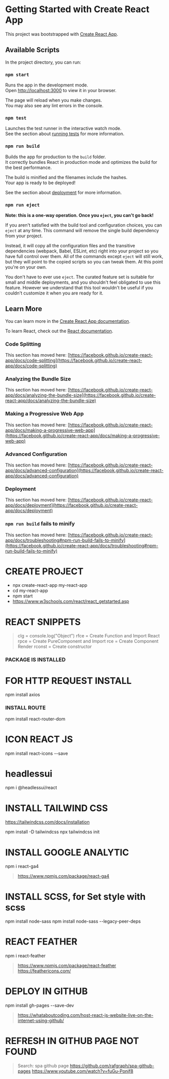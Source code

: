 # Getting Started with Create React App

This project was bootstrapped with [Create React App](https://github.com/facebook/create-react-app).

## Available Scripts

In the project directory, you can run:

### `npm start`

Runs the app in the development mode.\
Open [http://localhost:3000](http://localhost:3000) to view it in your browser.

The page will reload when you make changes.\
You may also see any lint errors in the console.

### `npm test`

Launches the test runner in the interactive watch mode.\
See the section about [running tests](https://facebook.github.io/create-react-app/docs/running-tests) for more information.

### `npm run build`

Builds the app for production to the `build` folder.\
It correctly bundles React in production mode and optimizes the build for the best performance.

The build is minified and the filenames include the hashes.\
Your app is ready to be deployed!

See the section about [deployment](https://facebook.github.io/create-react-app/docs/deployment) for more information.

### `npm run eject`

**Note: this is a one-way operation. Once you `eject`, you can't go back!**

If you aren't satisfied with the build tool and configuration choices, you can `eject` at any time. This command will remove the single build dependency from your project.

Instead, it will copy all the configuration files and the transitive dependencies (webpack, Babel, ESLint, etc) right into your project so you have full control over them. All of the commands except `eject` will still work, but they will point to the copied scripts so you can tweak them. At this point you're on your own.

You don't have to ever use `eject`. The curated feature set is suitable for small and middle deployments, and you shouldn't feel obligated to use this feature. However we understand that this tool wouldn't be useful if you couldn't customize it when you are ready for it.

## Learn More

You can learn more in the [Create React App documentation](https://facebook.github.io/create-react-app/docs/getting-started).

To learn React, check out the [React documentation](https://reactjs.org/).

### Code Splitting

This section has moved here: [https://facebook.github.io/create-react-app/docs/code-splitting](https://facebook.github.io/create-react-app/docs/code-splitting)

### Analyzing the Bundle Size

This section has moved here: [https://facebook.github.io/create-react-app/docs/analyzing-the-bundle-size](https://facebook.github.io/create-react-app/docs/analyzing-the-bundle-size)

### Making a Progressive Web App

This section has moved here: [https://facebook.github.io/create-react-app/docs/making-a-progressive-web-app](https://facebook.github.io/create-react-app/docs/making-a-progressive-web-app)

### Advanced Configuration

This section has moved here: [https://facebook.github.io/create-react-app/docs/advanced-configuration](https://facebook.github.io/create-react-app/docs/advanced-configuration)

### Deployment

This section has moved here: [https://facebook.github.io/create-react-app/docs/deployment](https://facebook.github.io/create-react-app/docs/deployment)

### `npm run build` fails to minify

This section has moved here: [https://facebook.github.io/create-react-app/docs/troubleshooting#npm-run-build-fails-to-minify](https://facebook.github.io/create-react-app/docs/troubleshooting#npm-run-build-fails-to-minify)



# CREATE PROJECT
- npx create-react-app my-react-app
- cd my-react-app
- npm start
- https://www.w3schools.com/react/react_getstarted.asp



# REACT SNIPPETS
> clg = console.log("Object")
> rfce = Create Function and Import React
> rpce = Create PureComponent and Import
> rce = Create Component Render
> rconst = Create constructor

### PACKAGE IS INSTALLED
# FOR HTTP REQUEST INSTALL
npm install axios

### INSTALL ROUTE
npm install react-router-dom

# ICON REACT JS
npm install react-icons --save

# headlessui
npm i @headlessui/react

# INSTALL TAILWIND CSS
https://tailwindcss.com/docs/installation

npm install -D tailwindcss
npx tailwindcss init

# INSTALL GOOGLE ANALYTIC
npm i react-ga4
> https://www.npmjs.com/package/react-ga4


# INSTALL SCSS, for Set style with scss
npm install node-sass
npm install node-sass --legacy-peer-deps

# REACT FEATHER
npm i react-feather
> https://www.npmjs.com/package/react-feather
> https://feathericons.com/

# DEPLOY IN GITHUB
npm install gh-pages --save-dev
> https://whataboutcoding.com/host-react-js-website-live-on-the-internet-using-github/

# REFRESH IN GITHUB PAGE NOT FOUND
> Search: spa github page
> https://github.com/rafgraph/spa-github-pages
> https://www.youtube.com/watch?v=fuGu-Ponjf8